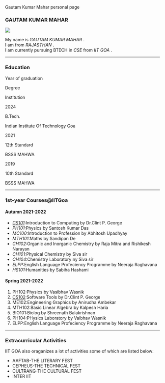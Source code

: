 Gautam Kumar Mahar personal page

### GAUTAM KUMAR MAHAR

![](E:\gautammahar.github.io\PHOTOS\DCIM.132.jpg)

My name is *GAUTAM KUMAR MAHAR* .  
I am from *RAJASTHAN* .  
I am currently pursuing BTECH in *CSE* from *IIT GOA* .  

* * *

### Education

Year of graduation

Degree

Institution

2024

B.Tech.

Indian Institute Of Technology Goa

2021

12th Standard

BSSS MAHWA

2019

10th Standard

BSSS MAHWA

* * *

### 1st-year Courses@IITGoa

#### Autumn 2021-2022

*   [*CS101*](https://clintpgeorge.github.io/cs-101/autumn-2021/):Introduction to Computing by Dr.Clint P. George
*   *PH101*:Physics by Santosh Kumar Das
*   *MC100*:Introduction to Profession by Abhitosh Upadhyay
*   *MTH101*:Maths by Sandipan De
*   *CH102*:Organic and Inorganic Chemistry by Raja Mitra and Rishikesh Narayan
*   *CH101*:Physical Chemistry by Siva sir
*   *CH104*:Chemistry Laboratory ny Siva sir
*   *ELPP*:English Language Profeciency Programme by Neeraja Raghavana
*   *HS101*:Humanities by Sabiha Hashami

#### Spring 2021-2022

1.  PH102:Physics by Vasibhav Wasnik
2.  [CS102](https://clintpgeorge.github.io/cs-102/spring-2022/):Software Tools by Dr.Clint P. George
3.  ME102:Engineering Graphics by Anirudha Ambekar
4.  MTH102:Basic Linear Algebra by Kalpesh Haria
5.  BIO101:Biolog by Shreenath Balakrishnan
6.  PH104:PHysics Laboratory by Vaibhav Wasnik
7.  ELPP:English Language Profeciency Programme by Neeraja Raghavana

* * *

### Extracurricular Activities

IIT GOA also oraganizes a lot of activities some of which are listed below:

*   AAFTAB-THE LITERARY FEST
*   CEPHEUS-THE TECHNICAL FEST
*   CULTRANG-THE CULTURAL FEST
*   INTER IIT
